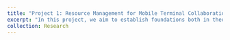 ```yaml
---
title: "Project 1: Resource Management for Mobile Terminal Collaborations in Space-Air-Ground Networks"
excerpt: "In this project, we aim to establish foundations both in theory and practice for developing Ground-Air-Space (GAS) networks. We propose a systematic investigation of the theoretical framework, the implementation techniques, and the system evaluation methods regarding resource management for mobile terminal collaborations (MTC). Since the system performance varies in the presence of incomplete information, we must study the resource management for MTC under such an assumption. We focus specifically on resource optimization essentials - novel models, algorithms, protocol design, and system performance evaluation will be our primary research efforts. Leveraging advanced mathematical tools, such as convex optimization theory, game theory, and stochastic geometry, the newly developed methods will be validated per theoretical analysis, numerical computation, simulation experiments, and system-implementation-based tests."
collection: Research
---
```


